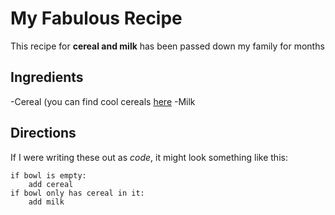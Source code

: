 # My Fabulous Recipe
This recipe for **cereal and milk** has been  passed down my family for months

## Ingredients

-Cereal (you can find cool cereals [here](www.example.com/coolcereals)
-Milk

## Directions

If I were writing these out as *code*, it might look something like this:

```
if bowl is empty:
    add cereal
if bowl only has cereal in it:
    add milk
```
